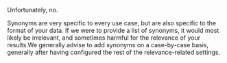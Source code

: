 Unfortunately, no.

Synonyms are very specific to every use case, but are also specific to the format of your data. If we were to provide a list of synonyms, it would most likely be irrelevant, and sometimes harmful for the relevance of your results.We generally advise to add synonyms on a case-by-case basis, generally after having configured the rest of the relevance-related settings.